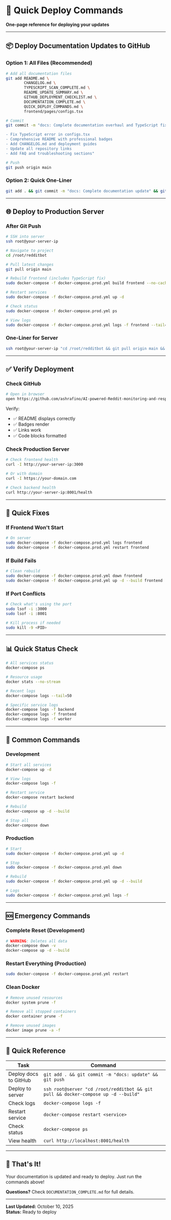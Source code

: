 # 🚀 Quick Deploy Commands

**One-page reference for deploying your updates**

---

## 📦 Deploy Documentation Updates to GitHub

### Option 1: All Files (Recommended)

```bash
# Add all documentation files
git add README.md \
        CHANGELOG.md \
        TYPESCRIPT_SCAN_COMPLETE.md \
        README_UPDATE_SUMMARY.md \
        GITHUB_DEPLOYMENT_CHECKLIST.md \
        DOCUMENTATION_COMPLETE.md \
        QUICK_DEPLOY_COMMANDS.md \
        frontend/pages/configs.tsx

# Commit
git commit -m "docs: Complete documentation overhaul and TypeScript fixes

- Fix TypeScript error in configs.tsx
- Comprehensive README with professional badges
- Add CHANGELOG.md and deployment guides
- Update all repository links
- Add FAQ and troubleshooting sections"

# Push
git push origin main
```

### Option 2: Quick One-Liner

```bash
git add . && git commit -m "docs: Complete documentation update" && git push origin main
```

---

## 🌐 Deploy to Production Server

### After Git Push

```bash
# SSH into server
ssh root@your-server-ip

# Navigate to project
cd /root/redditbot

# Pull latest changes
git pull origin main

# Rebuild frontend (includes TypeScript fix)
sudo docker-compose -f docker-compose.prod.yml build frontend --no-cache

# Restart services
sudo docker-compose -f docker-compose.prod.yml up -d

# Check status
sudo docker-compose -f docker-compose.prod.yml ps

# View logs
sudo docker-compose -f docker-compose.prod.yml logs -f frontend --tail=50
```

### One-Liner for Server

```bash
ssh root@your-server-ip "cd /root/redditbot && git pull origin main && sudo docker-compose -f docker-compose.prod.yml build frontend --no-cache && sudo docker-compose -f docker-compose.prod.yml up -d && sudo docker-compose -f docker-compose.prod.yml logs frontend --tail=20"
```

---

## ✅ Verify Deployment

### Check GitHub

```bash
# Open in browser
open https://github.com/ashrafino/AI-powered-Reddit-monitoring-and-response-generation-system-with-real-time-dashboard
```

Verify:
- ✅ README displays correctly
- ✅ Badges render
- ✅ Links work
- ✅ Code blocks formatted

### Check Production Server

```bash
# Check frontend health
curl -I http://your-server-ip:3000

# Or with domain
curl -I https://your-domain.com

# Check backend health
curl http://your-server-ip:8001/health
```

---

## 🔧 Quick Fixes

### If Frontend Won't Start

```bash
# On server
sudo docker-compose -f docker-compose.prod.yml logs frontend
sudo docker-compose -f docker-compose.prod.yml restart frontend
```

### If Build Fails

```bash
# Clean rebuild
sudo docker-compose -f docker-compose.prod.yml down frontend
sudo docker-compose -f docker-compose.prod.yml up -d --build frontend
```

### If Port Conflicts

```bash
# Check what's using the port
sudo lsof -i :3000
sudo lsof -i :8001

# Kill process if needed
sudo kill -9 <PID>
```

---

## 📊 Quick Status Check

```bash
# All services status
docker-compose ps

# Resource usage
docker stats --no-stream

# Recent logs
docker-compose logs --tail=50

# Specific service logs
docker-compose logs -f backend
docker-compose logs -f frontend
docker-compose logs -f worker
```

---

## 🎯 Common Commands

### Development

```bash
# Start all services
docker-compose up -d

# View logs
docker-compose logs -f

# Restart service
docker-compose restart backend

# Rebuild
docker-compose up -d --build

# Stop all
docker-compose down
```

### Production

```bash
# Start
sudo docker-compose -f docker-compose.prod.yml up -d

# Stop
sudo docker-compose -f docker-compose.prod.yml down

# Rebuild
sudo docker-compose -f docker-compose.prod.yml up -d --build

# Logs
sudo docker-compose -f docker-compose.prod.yml logs -f
```

---

## 🆘 Emergency Commands

### Complete Reset (Development)

```bash
# WARNING: Deletes all data
docker-compose down -v
docker-compose up -d --build
```

### Restart Everything (Production)

```bash
sudo docker-compose -f docker-compose.prod.yml restart
```

### Clean Docker

```bash
# Remove unused resources
docker system prune -f

# Remove all stopped containers
docker container prune -f

# Remove unused images
docker image prune -a -f
```

---

## 📝 Quick Reference

| Task | Command |
|------|---------|
| Deploy docs to GitHub | `git add . && git commit -m "docs: update" && git push` |
| Deploy to server | `ssh root@server "cd /root/redditbot && git pull && docker-compose up -d --build"` |
| Check logs | `docker-compose logs -f` |
| Restart service | `docker-compose restart <service>` |
| Check status | `docker-compose ps` |
| View health | `curl http://localhost:8001/health` |

---

## 🎉 That's It!

Your documentation is updated and ready to deploy. Just run the commands above!

**Questions?** Check `DOCUMENTATION_COMPLETE.md` for full details.

---

**Last Updated:** October 10, 2025  
**Status:** Ready to deploy

